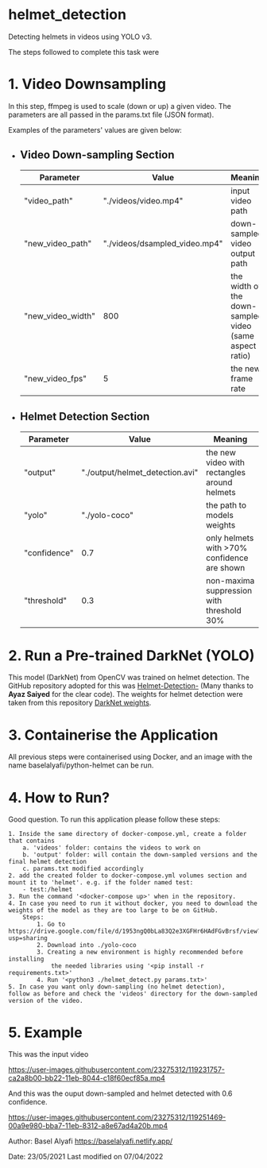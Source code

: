 # helmet_detection
Detecting helmets in videos using YOLO v3.

The steps followed to complete this task were

# 1. Video Downsampling
In this step, ffmpeg is used to scale (down or up) a given video. The parameters are all passed in the params.txt file (JSON format).

Examples of the parameters' values are given below:
 * ## Video Down-sampling Section
   Parameter|Value|Meaning
   ---------|-----|-------
    "video_path"| "./videos/video.mp4"|input video path
    "new_video_path"| "./videos/dsampled_video.mp4"|down-sampled video output path
    "new_video_width"| 800 | the width of the down-sampled video (same aspect ratio)
    "new_video_fps"| 5 | the new frame rate
     
* ## Helmet Detection Section
  Parameter|Value|Meaning
  ---------|-----|-------
  "output"| "./output/helmet_detection.avi"| the new video with rectangles around helmets
  "yolo"| "./yolo-coco" | the path to models weights
  "confidence"| 0.7 | only helmets with >70% confidence are shown 
  "threshold"| 0.3 | non-maxima suppression with threshold 30%
  
# 2. Run a Pre-trained DarkNet (YOLO)
This model (DarkNet) from OpenCV was trained on helmet detection. The GitHub repository adopted for this was [Helmet-Detection-](https://github.com/AyazSaiyed/Helmet-Detection-.git) (Many thanks to **Ayaz Saiyed** for the clear code). The weights for helmet detection were taken from this repository [DarkNet weights](https://github.com/BlcaKHat/yolov3-Helmet-Detection/blob/master/README.md).

# 3. Containerise the Application
All previous steps were containerised using Docker, and an image with the name baselalyafi/python-helmet can be run.

# 4. How to Run?
Good question. To run this application please follow these steps:

    1. Inside the same directory of docker-compose.yml, create a folder that contains
        a. 'videos' folder: contains the videos to work on
        b. 'output' folder: will contain the down-sampled versions and the final helmet detection
        c. params.txt modified accordingly
    2. add the created folder to docker-compose.yml volumes section and mount it to 'helmet'. e.g. if the folder named test:
        - test:/helmet
    3. Run the command '<docker-compose up>' when in the repository.
    4. In case you need to run it without docker, you need to download the weights of the model as they are too large to be on GitHub.
        Steps:
            1. Go to https://drive.google.com/file/d/1953ngQ0bLa83Q2e3XGFHr6HAdFGvBrsf/view?usp=sharing
            2. Download into ./yolo-coco
            3. Creating a new environment is highly recommended before installing 
                the needed libraries using '<pip install -r requirements.txt>' 
            4. Run '<python3 ./helmet_detect.py params.txt>'
    5. In case you want only down-sampling (no helmet detection), 
    follow as before and check the 'videos' directory for the down-sampled version of the video.

        
# 5. Example
This was the input video

https://user-images.githubusercontent.com/23275312/119231757-ca2a8b00-bb22-11eb-8044-c18f60ecf85a.mp4


And this was the ouput down-sampled and helmet detected with 0.6 confidence.

https://user-images.githubusercontent.com/23275312/119251469-00a9e980-bba7-11eb-8312-a8e67ad4a20b.mp4

Author: Basel Alyafi
https://baselalyafi.netlify.app/

Date: 23/05/2021
Last modified on 07/04/2022
